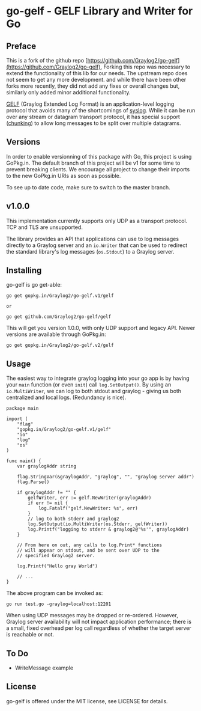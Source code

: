 go-gelf - GELF Library and Writer for Go
========================================

Preface
-------

This is a fork of the github repo [https://github.com/Graylog2/go-gelf](https://github.com/Graylog2/go-gelf),
Forking this repo was necessary to extend the functionality of this lib for our needs.
The upstream repo does not seem to get any more development. and while there have been other forks more recently,
they did not add any fixes or overall changes but, similarly only added minor additional functionality.

[GELF] (Graylog Extended Log Format) is an application-level logging
protocol that avoids many of the shortcomings of [syslog]. While it
can be run over any stream or datagram transport protocol, it has
special support ([chunking]) to allow long messages to be split over
multiple datagrams.

Versions
--------

In order to enable versionning of this package with Go, this project
is using GoPkg.in. The default branch of this project will be v1
for some time to prevent breaking clients. We encourage all project
to change their imports to the new GoPkg.in URIs as soon as possible.

To see up to date code, make sure to switch to the master branch.

v1.0.0
------

This implementation currently supports only UDP as a transport
protocol. TCP and TLS are unsupported.

The library provides an API that applications can use to log messages
directly to a Graylog server and an `io.Writer` that can be used to
redirect the standard library's log messages (`os.Stdout`) to a
Graylog server.

[GELF]: http://docs.graylog.org/en/2.2/pages/gelf.html
[syslog]: https://tools.ietf.org/html/rfc5424
[chunking]: http://docs.graylog.org/en/2.2/pages/gelf.html#chunked-gelf


Installing
----------

go-gelf is go get-able:

    go get gopkg.in/Graylog2/go-gelf.v1/gelf

    or

	go get github.com/Graylog2/go-gelf/gelf

This will get you version 1.0.0, with only UDP support and legacy API.
Newer versions are available through GoPkg.in:

    go get gopkg.in/Graylog2/go-gelf.v2/gelf

Usage
-----

The easiest way to integrate graylog logging into your go app is by
having your `main` function (or even `init`) call `log.SetOutput()`.
By using an `io.MultiWriter`, we can log to both stdout and graylog -
giving us both centralized and local logs.  (Redundancy is nice).
``` golang
package main

import (
	"flag"
	"gopkg.in/Graylog2/go-gelf.v1/gelf"
	"io"
	"log"
	"os"
)

func main() {
	var graylogAddr string

	flag.StringVar(&graylogAddr, "graylog", "", "graylog server addr")
	flag.Parse()

	if graylogAddr != "" {
		gelfWriter, err := gelf.NewWriter(graylogAddr)
		if err != nil {
			log.Fatalf("gelf.NewWriter: %s", err)
		}
		// log to both stderr and graylog2
		log.SetOutput(io.MultiWriter(os.Stderr, gelfWriter))
		log.Printf("logging to stderr & graylog2@'%s'", graylogAddr)
	}

	// From here on out, any calls to log.Print* functions
	// will appear on stdout, and be sent over UDP to the
	// specified Graylog2 server.

	log.Printf("Hello gray World")

	// ...
}
```
The above program can be invoked as:

	go run test.go -graylog=localhost:12201

When using UDP messages may be dropped or re-ordered. However, Graylog
server availability will not impact application performance; there is
a small, fixed overhead per log call regardless of whether the target
server is reachable or not.


To Do
-----

- WriteMessage example

License
-------

go-gelf is offered under the MIT license, see LICENSE for details.
